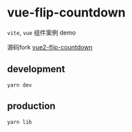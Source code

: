 # vue-flip-countdown

`vite`, `vue` 组件案例 demo

源码fork [vue2-flip-countdown](https://github.com/philipjkim/vue2-flip-countdown)

## development

```
yarn dev
```

## production

```
yarn lib
```
